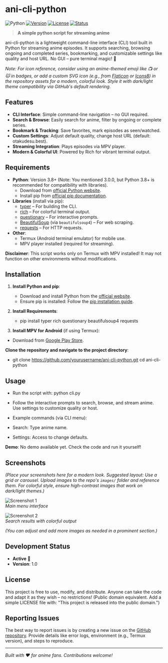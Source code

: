 # ani-cli-python

![Python](https://img.shields.io/badge/Python-3.8%2B-blue?logo=python&logoColor=white) [![Version](https://img.shields.io/badge/Version-1.0-green)](https://github.com/yourusername/ani-cli-python/releases/tag/1.0) [![License](https://img.shields.io/badge/License-Free-yellow)](LICENSE) [![Status](https://img.shields.io/badge/Development-Active-brightgreen)](https://github.com/yourusername/ani-cli-python)

> **A simple python script for streaming anime**

ani-cli-python is a lightweight command-line interface (CLI) tool built in Python for streaming anime episodes. It supports searching, browsing ongoing and completed series, bookmarking, and customizable settings like quality and host URL. No GUI – pure terminal magic! 🌟

*Note: For icon reference, consider using an anime-themed emoji like 📺 or 🐱 in badges, or add a custom SVG icon (e.g., from [Flaticon](https://www.flaticon.com/search?word=anime) or [Icons8](https://icons8.com/icons/set/anime)) in the repository assets for a modern, colorful look. Style it with dark/light theme compatibility via GitHub's default rendering.*

## Features

- **CLI Interface**: Simple command-line navigation – no GUI required.
- **Search & Browse**: Easily search for anime, filter by ongoing or complete series.
- **Bookmark & Tracking**: Save favorites, mark episodes as seen/watched.
- **Custom Settings**: Adjust default quality, change host URL (default: otakudesu.best).
- **Streaming Integration**: Plays episodes via MPV player.
- **Modern & Colorful UI**: Powered by Rich for vibrant terminal output.

## Requirements

- **Python**: Version 3.8+ (Note: You mentioned 3.0.0, but Python 3.8+ is recommended for compatibility with libraries).
  - Download from [official Python website](https://www.python.org/downloads/).
  - Install pip from [official pip documentation](https://pip.pypa.io/en/stable/installation/).
- **Libraries** (install via pip):
  - [typer](https://pypi.org/project/typer/) – For building the CLI.
  - [rich](https://pypi.org/project/rich/) – For colorful terminal output.
  - [questionary](https://pypi.org/project/questionary/) – For interactive prompts.
  - [BeautifulSoup](https://pypi.org/project/beautifulsoup4/) (via `beautifulsoup4`) – For web scraping.
  - [requests](https://pypi.org/project/requests/) – For HTTP requests.
- **Other**:
  - Termux (Android terminal emulator) for mobile use.
  - MPV player installed (required for streaming).

**Disclaimer**: This script works only on Termux with MPV installed! It may not function on other environments without modifications.

## Installation

1. **Install Python and pip**:
   - Download and install Python from the [official website](https://www.python.org/downloads/).
   - Ensure pip is installed: Follow the [pip installation guide](https://pip.pypa.io/en/stable/installation/).

2. **Install Requirements**:
   - pip install typer rich questionary beautifulsoup4 requests
   

3. **Install MPV for Android** (if using Termux):
- Download from [Google Play Store](https://play.google.com/store/apps/details?id=is.xyz.mpv).

**Clone the repository and navigate to the project directory**:
   - git clone https://github.com/yourusername/ani-cli-python.git cd ani-cli-python



## Usage
   - Run the script with: python cli.py
   - Follow the interactive prompts to search, browse, and stream anime. Use settings to customize quality or host.

   - Example commands (via CLI menu):
   - Search: Type anime name.
   - Settings: Access to change defaults.

**Demo**: No demo available yet. Check the code and run it yourself!

## Screenshots

*(Place your screenshots here for a modern look. Suggested layout: Use a grid or carousel. Upload images to the repo's `images/` folder and reference them. For colorful style, ensure high-contrast images that work on dark/light themes.)*

![Screenshot 1](images/screenshot1.png)  
*Main menu interface*

![Screenshot 2](images/screenshot2.png)  
*Search results with colorful output*

*(You can adjust and add more images as needed in a prominent section.)*

## Development Status

- **Active** 🚀
- **Version**: 1.0

## License

This project is free to use, modify, and distribute. Anyone can take the code and adapt it as they wish – no restrictions! (Public domain equivalent. Add a simple LICENSE file with: "This project is released into the public domain.")

## Reporting Issues

The best way to report issues is by creating a new issue on the [GitHub repository](https://github.com/yourusername/ani-cli-python/issues). Provide details like error logs, environment (e.g., Termux version), and steps to reproduce.

---

*Built with ❤️ for anime fans. Contributions welcome!*